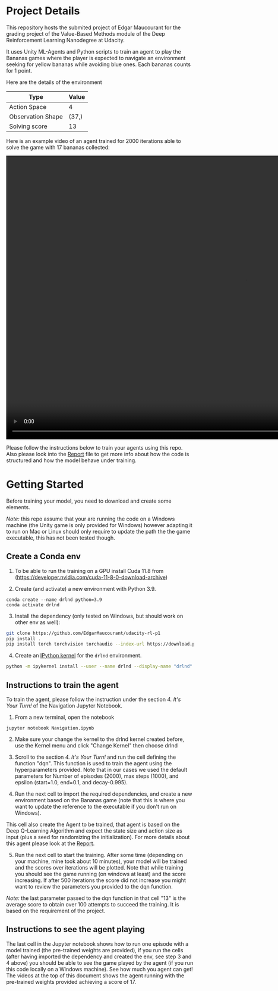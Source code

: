 # Project Details
This repository hosts the submited project of Edgar Maucourant for the grading project of the Value-Based Methods module of the Deep Reinforcement Learning Nanodegree at Udacity.

It uses Unity ML-Agents and Python scripts to train an agent to play the Bananas games where the player is expected to navigate an environment seeking for yellow bananas while avoiding blue ones. Each bananas counts for 1 point.

Here are the details of the environment

| Type				| Value		|
|-------------------|-----------|
| Action Space      |  4        |
| Observation Shape |  (37,)    |
| Solving score     |  13       | 

Here is an example video of an agent trained for 2000 iterations able to solve the game with 17 bananas collected:

<video width="1290" height="762" controls>
  <source src="P1_bananas.mp4" type="video/mp4">
</video>

Please follow the instructions below to train your agents using this repo. Also please look into the [Report](Report.md) file to get more info about how the code is structured and how the model behave under training.

# Getting Started

Before training your model, you need to download and create some elements.

*Note:*  this repo assume that your are running the code on a Windows machine (the Unity game is only provided for Windows) however adapting it to run on Mac or Linux should only require to update the path the the game executable, this has not been tested though.

## Create a Conda env
1. To be able to run the training on a GPU install Cuda 11.8 from (https://developer.nvidia.com/cuda-11-8-0-download-archive)

2. Create (and activate) a new environment with Python 3.9.

```On a terminal
conda create --name drlnd python=3.9 
conda activate drlnd
```
	
3. Install the dependency (only tested on Windows, but should work on other env as well):
```bash
git clone https://github.com/EdgarMaucourant/udacity-rl-p1
pip install .
pip install torch torchvision torchaudio --index-url https://download.pytorch.org/whl/cu118
```

4. Create an [IPython kernel](http://ipython.readthedocs.io/en/stable/install/kernel_install.html) for the `drlnd` environment. 
```bash
python -m ipykernel install --user --name drlnd --display-name "drlnd"
```

## Instructions to train the agent

To train the agent, please follow the instruction under the section *4. It's Your Turn!* of the Navigation Jupyter Notebook.

1. From a new terminal, open the notebook

```
jupyter notebook Navigation.ipynb
```

2. Make sure your change the kernel to the drlnd kernel created before, use the Kernel menu and click "Change Kernel" then choose drlnd

3. Scroll to the section *4. It's Your Turn!* and run the cell defining the function "dqn". This function is used to train the agent using the hyperparameters provided. Note that in our cases we used the default parameters for Number of episodes (2000), max steps (1000), and epsilon (start=1.0, end=0.1, and decay-0.995).

4. Run the next cell to import the required dependencies, and create a new environment based on the Bananas game (note that this is where you want to update the reference to the executable if you don't run on Windows). 

This cell also create the Agent to be trained, that agent is based on the Deep Q-Learning Algorithm and expect the state size and action size as input (plus a seed for randomizing the initialization). For more details about this agent please look at the [Report](Report.md).

5. Run the next cell to start the training. After some time (depending on your machine, mine took about 10 minutes), your model will be trained and the scores over iterations will be plotted. Note that while training you should see the game running (on windows at least) and the score increasing. If after 500 iterations the score did not increase you might want to review the parameters you provided to the dqn function.

*Note:* the last parameter passed to the dqn function in that cell "13" is the average score to obtain over 100 attempts to succeed the training. It is based on the requirement of the project.

## Instructions to see the agent playing

The last cell in the Jupyter notebook shows how to run one episode with a model trained (the pre-trained weights are provided), if you run the cells (after having imported the dependency and created the env, see step 3 and 4 above) you should be able to see the game played by the agent (if you run this code locally on a Windows machine). See how much you agent can get! The videos at the top of this document shows the agent running with the pre-trained weights provided achieving a score of 17.

